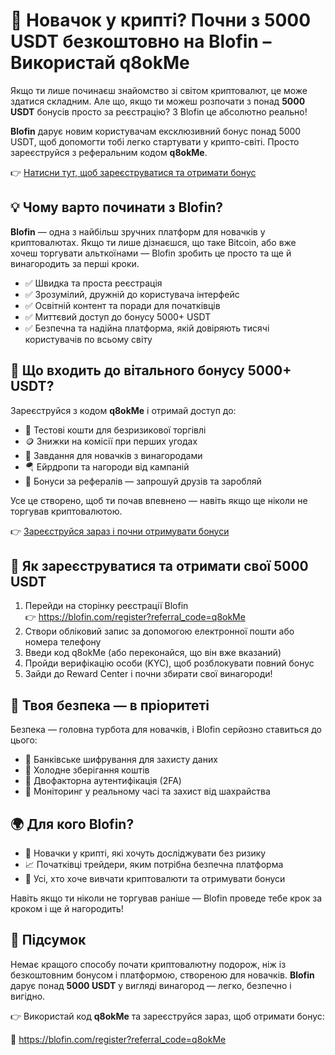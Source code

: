 <h1>🚀 Новачок у крипті? Почни з 5000 USDT безкоштовно на Blofin – Використай q8okMe</h1>

  <p>Якщо ти лише починаєш знайомство зі світом криптовалют, це може здатися складним. Але що, якщо ти можеш розпочати з понад <strong>5000 USDT</strong> бонусів просто за реєстрацію? З Blofin це абсолютно реально!</p>

  <p><strong>Blofin</strong> дарує новим користувачам ексклюзивний бонус понад 5000 USDT, щоб допомогти тобі легко стартувати у крипто-світі. Просто зареєструйся з реферальним кодом <strong>q8okMe</strong>.</p>

  <p>👉 <a href="https://blofin.com/register?referral_code=q8okMe" target="_blank">Натисни тут, щоб зареєструватися та отримати бонус</a></p>

  

  <h2>💡 Чому варто починати з Blofin?</h2>
  <p><strong>Blofin</strong> — одна з найбільш зручних платформ для новачків у криптовалютах. Якщо ти лише дізнаєшся, що таке Bitcoin, або вже хочеш торгувати альткоїнами — Blofin зробить це просто та ще й винагородить за перші кроки.</p>
  <ul>
    <li>✅ Швидка та проста реєстрація</li>
    <li>✅ Зрозумілий, дружній до користувача інтерфейс</li>
    <li>✅ Освітній контент та поради для початківців</li>
    <li>✅ Миттєвий доступ до бонусу 5000+ USDT</li>
    <li>✅ Безпечна та надійна платформа, якій довіряють тисячі користувачів по всьому світу</li>
  </ul>

  

  <h2>🎁 Що входить до вітального бонусу 5000+ USDT?</h2>
  <p>Зареєструйся з кодом <strong>q8okMe</strong> і отримай доступ до:</p>
  <ul>
    <li>💸 Тестові кошти для безризикової торгівлі</li>
    <li>🪙 Знижки на комісії при перших угодах</li>
    <li>🎯 Завдання для новачків з винагородами</li>
    <li>🪂 Ейрдропи та нагороди від кампаній</li>
    <li>🤝 Бонуси за рефералів — запрошуй друзів та заробляй</li>
  </ul>
  <p>Усе це створено, щоб ти почав впевнено — навіть якщо ще ніколи не торгував криптовалютою.</p>

  <p>👉 <a href="https://blofin.com/register?referral_code=q8okMe" target="_blank">Зареєструйся зараз і почни отримувати бонуси</a></p>

  

  <h2>📝 Як зареєструватися та отримати свої 5000 USDT</h2>
  <ol>
    <li>Перейди на сторінку реєстрації Blofin<br>
    👉 <a href="https://blofin.com/register?referral_code=q8okMe" target="_blank">https://blofin.com/register?referral_code=q8okMe</a></li>
    <li>Створи обліковий запис за допомогою електронної пошти або номера телефону</li>
    <li>Введи код q8okMe (або переконайся, що він вже вказаний)</li>
    <li>Пройди верифікацію особи (KYC), щоб розблокувати повний бонус</li>
    <li>Зайди до Reward Center і почни збирати свої винагороди!</li>
  </ol>

 

  <h2>🔐 Твоя безпека — в пріоритеті</h2>
  <p>Безпека — головна турбота для новачків, і Blofin серйозно ставиться до цього:</p>
  <ul>
    <li>🔐 Банківське шифрування для захисту даних</li>
    <li>🔐 Холодне зберігання коштів</li>
    <li>🔐 Двофакторна аутентифікація (2FA)</li>
    <li>🔐 Моніторинг у реальному часі та захист від шахрайства</li>
  </ul>

  

  <h2>🌍 Для кого Blofin?</h2>
  <ul>
    <li>🔰 Новачки у крипті, які хочуть досліджувати без ризику</li>
    <li>📈 Початківці трейдери, яким потрібна безпечна платформа</li>
    <li>🎯 Усі, хто хоче вивчати криптовалюти та отримувати бонуси</li>
  </ul>
  <p>Навіть якщо ти ніколи не торгував раніше — Blofin проведе тебе крок за кроком і ще й нагородить!</p>

  

  <h2>🎯 Підсумок</h2>
  <p>Немає кращого способу почати криптовалютну подорож, ніж із безкоштовним бонусом і платформою, створеною для новачків. <strong>Blofin</strong> дарує понад <strong>5000 USDT</strong> у вигляді винагород — легко, безпечно і вигідно.</p>

  <p>👉 Використай код <strong>q8okMe</strong> та зареєструйся зараз, щоб отримати бонус:</p>
  <p>🔗 <a href="https://blofin.com/register?referral_code=q8okMe" target="_blank">https://blofin.com/register?referral_code=q8okMe</a></p>

</body>
</html>
